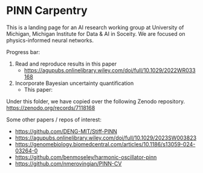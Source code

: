 # PINN Carpentry

This is a landing page for an AI research working group at University of Michigan, Michigan Institute for Data & AI in Soceity. We are focused on physics-informed neural networks.

Progress bar:
1. Read and reproduce results in this paper
   - https://agupubs.onlinelibrary.wiley.com/doi/full/10.1029/2022WR033168
2. Incorporate Bayesian uncertainty quantification
   - This paper:
  
Under this folder, we have copied over the following Zenodo repository.
https://zenodo.org/records/7118168

Some other papers / repos of interest:
- https://github.com/DENG-MIT/Stiff-PINN
- https://agupubs.onlinelibrary.wiley.com/doi/full/10.1029/2023SW003823
- https://genomebiology.biomedcentral.com/articles/10.1186/s13059-024-03264-0
- https://github.com/benmoseley/harmonic-oscillator-pinn
- https://github.com/nmerovingian/PINN-CV


